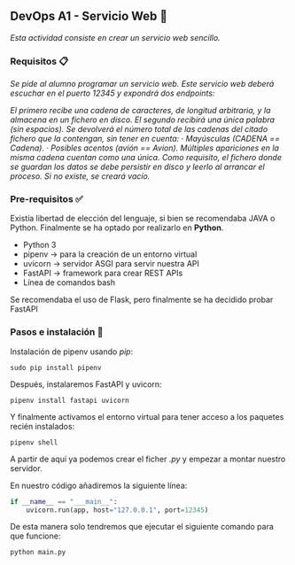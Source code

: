 ## DevOps A1 - Servicio Web 🚀
_Esta actividad consiste en crear un servicio web sencillo._

### Requisitos 📋
_Se pide al alumno programar un servicio web. Este servicio web deberá escuchar en el puerto 12345 y expondrá dos endpoints:_

_El primero recibe una cadena de caracteres, de longitud arbitraria, y la almacena en un fichero en disco.
El segundo recibirá una única palabra (sin espacios). Se devolverá el número total de las cadenas del citado fichero que la contengan, sin tener en cuenta:
 · Mayúsculas (CADENA == Cadena).
 · Posibles acentos (avión == Avion).
Múltiples apariciones en la misma cadena cuentan como una única.
Como requisito, el fichero donde se guardan los datos se debe persistir en disco y leerlo al arrancar el proceso. Si no existe, se creará vacío._

### Pre-requisitos ✅
Existía libertad de elección del lenguaje, si bien se recomendaba JAVA o Python. Finalmente se ha optado por realizarlo en **Python**.

* Python 3
* pipenv -> para la creación de un entorno virtual
* uvicorn -> servidor ASGI para servir nuestra API
* FastAPI -> framework para crear REST APIs
* Línea de comandos bash

Se recomendaba el uso de Flask, pero finalmente se ha decidido probar FastAPI

### Pasos e instalación 🔧
Instalación de pipenv usando _pip_:
```
sudo pip install pipenv
```
Después, instalaremos FastAPI y uvicorn:
```
pipenv install fastapi uvicorn
```
Y finalmente activamos el entorno virtual para tener acceso a los paquetes recién instalados:
```
pipenv shell
```
A partir de aquí ya podemos crear el ficher _.py_ y empezar a montar nuestro servidor.

En nuestro código añadiremos la siguiente línea:
```python
if __name__ == "___main__":
	uvicorn.run(app, host="127.0.0.1", port=12345)
```
De esta manera solo tendremos que ejecutar el siguiente comando para que funcione:
```
python main.py
```



